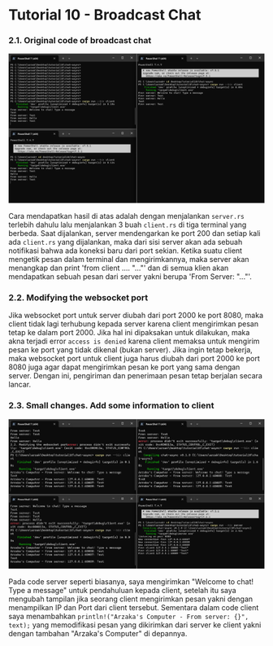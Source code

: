 # Tutorial 10 - Broadcast Chat

### 2.1. Original code of broadcast chat

![alt text](image.png)

Cara mendapatkan hasil di atas adalah dengan menjalankan `server.rs` terlebih dahulu lalu menjalankan 3 buah `client.rs` di tiga terminal yang berbeda. Saat dijalankan, server mendengarkan ke port 200 dan setiap kali ada `client.rs` yang dijalankan, maka dari sisi server akan ada sebuah notifikasi bahwa ada koneksi baru dari port sekian. Ketika suatu client mengetik pesan dalam terminal dan mengirimkannya, maka server akan menangkap dan print 'from client .... "..."' dan di semua klien akan mendapatkan sebuah pesan dari server yakni berupa 'From Server: "..."'.

### 2.2. Modifying the websocket port

Jika websocket port untuk server diubah dari port 2000 ke port 8080, maka client tidak lagi terhubung kepada server karena client mengirimkan pesan tetap ke dalam port 2000. Jika hal ini dipaksakan untuk dilakukan, maka akna terjadi error `access is denied` karena client memaksa untuk mengirim pesan ke port yang tidak dikenal (bukan server). Jika ingin tetap bekerja, maka websocket port untuk client juga harus diubah dari port 2000 ke port 8080 juga agar dapat mengirimkan pesan ke port yang sama dengan server. Dengan ini, pengiriman dan penerimaan pesan tetap berjalan secara lancar.

### 2.3. Small changes. Add some information to client

![alt text](image-1.png)

Pada code server seperti biasanya, saya mengirimkan "Welcome to chat! Type a message" untuk pendahuluan kepada client, setelah itu saya mengubah tampilan jika seorang client mengirimkan pesan yakni dengan menampilkan IP dan Port dari client tersebut. Sementara dalam code client saya menambahkan `println!("Arzaka's Computer - From server: {}", text);` yang memodifikasi pesan yang dikirimkan dari server ke client yakni dengan tambahan "Arzaka's Computer" di depannya.